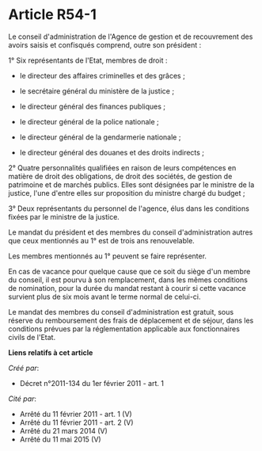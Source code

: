 # Article R54-1

Le conseil d'administration de l'Agence de gestion et de recouvrement des avoirs saisis et confisqués comprend, outre son
président : 

1° Six représentants de l'Etat, membres de droit : 

- le directeur des affaires criminelles et des grâces ; 

- le secrétaire général du ministère de la justice ; 

- le directeur général des finances publiques ; 

- le directeur général de la police nationale ; 

- le directeur général de la gendarmerie nationale ; 

- le directeur général des douanes et des droits indirects ; 

2° Quatre personnalités qualifiées en raison de leurs compétences en matière de droit des obligations, de droit des sociétés,
de gestion de patrimoine et de marchés publics. Elles sont désignées par le ministre de la justice, l'une d'entre elles sur
proposition du ministre chargé du budget ; 

3° Deux représentants du personnel de l'agence, élus dans les conditions fixées par le ministre de la justice. 

Le mandat du président et des membres du conseil d'administration autres que ceux mentionnés au 1° est de trois ans
renouvelable. 

Les membres mentionnés au 1° peuvent se faire représenter. 

En cas de vacance pour quelque cause que ce soit du siège d'un membre du conseil, il est pourvu à son remplacement, dans les
mêmes conditions de nomination, pour la durée du mandat restant à courir si cette vacance survient plus de six mois avant le
terme normal de celui-ci. 

Le mandat des membres du conseil d'administration est gratuit, sous réserve du remboursement des frais de déplacement et de
séjour, dans les conditions prévues par la réglementation applicable aux fonctionnaires civils de l'Etat.

**Liens relatifs à cet article**

_Créé par_:

  - Décret n°2011-134 du 1er février 2011 - art. 1

_Cité par_:

  - Arrêté du 11 février 2011 - art. 1 (V)
  - Arrêté du 11 février 2011 - art. 2 (V)
  - Arrêté du 21 mars 2014 (V)
  - Arrêté du 11 mai 2015 (V)
